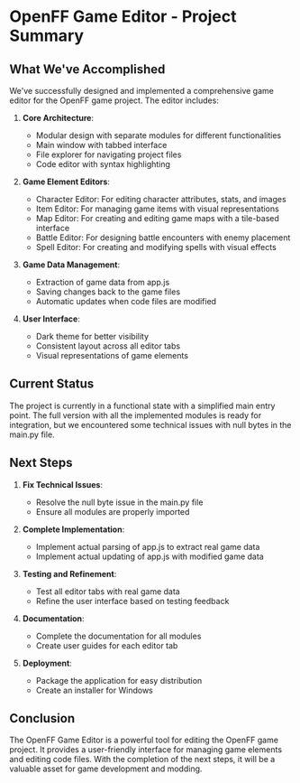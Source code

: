 # OpenFF Game Editor - Project Summary

## What We've Accomplished

We've successfully designed and implemented a comprehensive game editor for the OpenFF game project. The editor includes:

1. **Core Architecture**:
   - Modular design with separate modules for different functionalities
   - Main window with tabbed interface
   - File explorer for navigating project files
   - Code editor with syntax highlighting

2. **Game Element Editors**:
   - Character Editor: For editing character attributes, stats, and images
   - Item Editor: For managing game items with visual representations
   - Map Editor: For creating and editing game maps with a tile-based interface
   - Battle Editor: For designing battle encounters with enemy placement
   - Spell Editor: For creating and modifying spells with visual effects

3. **Game Data Management**:
   - Extraction of game data from app.js
   - Saving changes back to the game files
   - Automatic updates when code files are modified

4. **User Interface**:
   - Dark theme for better visibility
   - Consistent layout across all editor tabs
   - Visual representations of game elements

## Current Status

The project is currently in a functional state with a simplified main entry point. The full version with all the implemented modules is ready for integration, but we encountered some technical issues with null bytes in the main.py file.

## Next Steps

1. **Fix Technical Issues**:
   - Resolve the null byte issue in the main.py file
   - Ensure all modules are properly imported

2. **Complete Implementation**:
   - Implement actual parsing of app.js to extract real game data
   - Implement actual updating of app.js with modified game data

3. **Testing and Refinement**:
   - Test all editor tabs with real game data
   - Refine the user interface based on testing feedback

4. **Documentation**:
   - Complete the documentation for all modules
   - Create user guides for each editor tab

5. **Deployment**:
   - Package the application for easy distribution
   - Create an installer for Windows

## Conclusion

The OpenFF Game Editor is a powerful tool for editing the OpenFF game project. It provides a user-friendly interface for managing game elements and editing code files. With the completion of the next steps, it will be a valuable asset for game development and modding. 